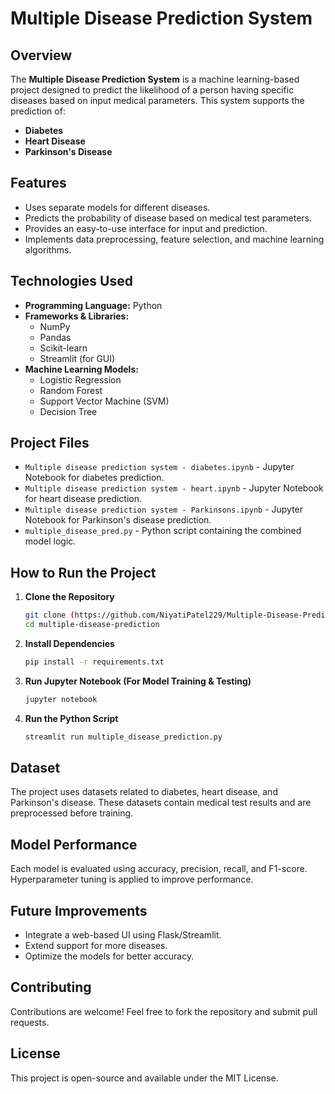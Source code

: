 # Multiple Disease Prediction System

## Overview
The **Multiple Disease Prediction System** is a machine learning-based project designed to predict the likelihood of a person having specific diseases based on input medical parameters. This system supports the prediction of:

- **Diabetes**
- **Heart Disease**
- **Parkinson's Disease**

## Features
- Uses separate models for different diseases.
- Predicts the probability of disease based on medical test parameters.
- Provides an easy-to-use interface for input and prediction.
- Implements data preprocessing, feature selection, and machine learning algorithms.

## Technologies Used
- **Programming Language:** Python
- **Frameworks & Libraries:**
  - NumPy
  - Pandas
  - Scikit-learn
  - Streamlit (for GUI)
- **Machine Learning Models:**
  - Logistic Regression
  - Random Forest
  - Support Vector Machine (SVM)
  - Decision Tree

## Project Files
- `Multiple disease prediction system - diabetes.ipynb` - Jupyter Notebook for diabetes prediction.
- `Multiple disease prediction system - heart.ipynb` - Jupyter Notebook for heart disease prediction.
- `Multiple disease prediction system - Parkinsons.ipynb` - Jupyter Notebook for Parkinson's disease prediction.
- `multiple_disease_pred.py` - Python script containing the combined model logic.

## How to Run the Project
1. **Clone the Repository**
   ```sh
   git clone (https://github.com/NiyatiPatel229/Multiple-Disease-Prediction-System)
   cd multiple-disease-prediction
   ```
2. **Install Dependencies**
   ```sh
   pip install -r requirements.txt
   ```
3. **Run Jupyter Notebook (For Model Training & Testing)**
   ```sh
   jupyter notebook
   ```
4. **Run the Python Script**
   ```sh
   streamlit run multiple_disease_prediction.py
   ```

## Dataset
The project uses datasets related to diabetes, heart disease, and Parkinson's disease. These datasets contain medical test results and are preprocessed before training.

## Model Performance
Each model is evaluated using accuracy, precision, recall, and F1-score. Hyperparameter tuning is applied to improve performance.

## Future Improvements
- Integrate a web-based UI using Flask/Streamlit.
- Extend support for more diseases.
- Optimize the models for better accuracy.

## Contributing
Contributions are welcome! Feel free to fork the repository and submit pull requests.

## License
This project is open-source and available under the MIT License.

